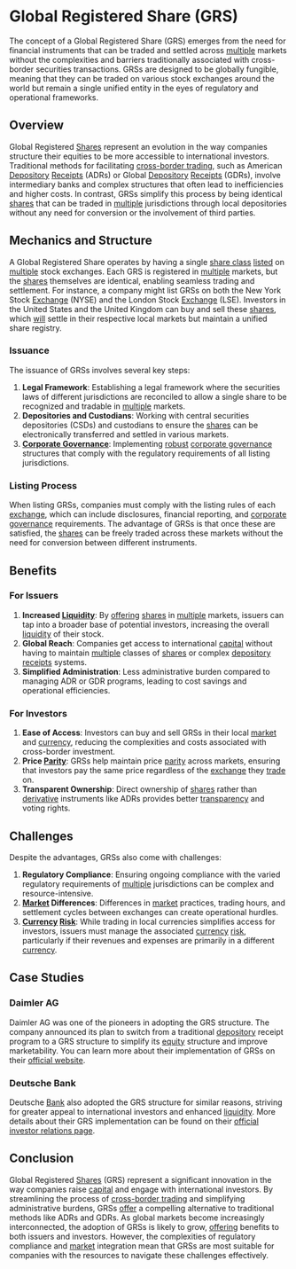 # Global Registered Share (GRS)

The concept of a Global Registered Share (GRS) emerges from the need for financial instruments that can be traded and settled across [multiple](../m/multiple.md) markets without the complexities and barriers traditionally associated with cross-border securities transactions. GRSs are designed to be globally fungible, meaning that they can be traded on various stock exchanges around the world but remain a single unified entity in the eyes of regulatory and operational frameworks.

## Overview

Global Registered [Shares](../s/shares.md) represent an evolution in the way companies structure their equities to be more accessible to international investors. Traditional methods for facilitating [cross-border trading](../c/cross-border_trading.md), such as American [Depository](../d/depository.md) [Receipts](../r/receipt.md) (ADRs) or Global [Depository](../d/depository.md) [Receipts](../r/receipt.md) (GDRs), involve intermediary banks and complex structures that often lead to inefficiencies and higher costs. In contrast, GRSs simplify this process by being identical [shares](../s/shares.md) that can be traded in [multiple](../m/multiple.md) jurisdictions through local depositories without any need for conversion or the involvement of third parties.

## Mechanics and Structure

A Global Registered Share operates by having a single [share class](../s/share_class.md) [listed](../l/listed.md) on [multiple](../m/multiple.md) stock exchanges. Each GRS is registered in [multiple](../m/multiple.md) markets, but the [shares](../s/shares.md) themselves are identical, enabling seamless trading and settlement. For instance, a company might list GRSs on both the New York Stock [Exchange](../e/exchange.md) (NYSE) and the London Stock [Exchange](../e/exchange.md) (LSE). Investors in the United States and the United Kingdom can buy and sell these [shares](../s/shares.md), which [will](../w/will.md) settle in their respective local markets but maintain a unified share registry.

### Issuance

The issuance of GRSs involves several key steps:

1. **Legal Framework**: Establishing a legal framework where the securities laws of different jurisdictions are reconciled to allow a single share to be recognized and tradable in [multiple](../m/multiple.md) markets.
2. **Depositories and Custodians**: Working with central securities depositories (CSDs) and custodians to ensure the [shares](../s/shares.md) can be electronically transferred and settled in various markets.
3. **[Corporate Governance](../c/corporate_governance.md)**: Implementing [robust](../r/robust.md) [corporate governance](../c/corporate_governance.md) structures that comply with the regulatory requirements of all listing jurisdictions.

### Listing Process

When listing GRSs, companies must comply with the listing rules of each [exchange](../e/exchange.md), which can include disclosures, financial reporting, and [corporate governance](../c/corporate_governance.md) requirements. The advantage of GRSs is that once these are satisfied, the [shares](../s/shares.md) can be freely traded across these markets without the need for conversion between different instruments.

## Benefits

### For Issuers

1. **Increased [Liquidity](../l/liquidity.md)**: By [offering](../o/offering.md) [shares](../s/shares.md) in [multiple](../m/multiple.md) markets, issuers can tap into a broader base of potential investors, increasing the overall [liquidity](../l/liquidity.md) of their stock.
2. **Global Reach**: Companies get access to international [capital](../c/capital.md) without having to maintain [multiple](../m/multiple.md) classes of [shares](../s/shares.md) or complex [depository](../d/depository.md) [receipts](../r/receipt.md) systems.
3. **Simplified Administration**: Less administrative burden compared to managing ADR or GDR programs, leading to cost savings and operational efficiencies.

### For Investors

1. **Ease of Access**: Investors can buy and sell GRSs in their local [market](../m/market.md) and [currency](../c/currency.md), reducing the complexities and costs associated with cross-border investment.
2. **Price [Parity](../p/parity.md)**: GRSs help maintain price [parity](../p/parity.md) across markets, ensuring that investors pay the same price regardless of the [exchange](../e/exchange.md) they [trade](../t/trade.md) on.
3. **Transparent Ownership**: Direct ownership of [shares](../s/shares.md) rather than [derivative](../d/derivative.md) instruments like ADRs provides better [transparency](../t/transparency.md) and voting rights.

## Challenges

Despite the advantages, GRSs also come with challenges:

1. **Regulatory Compliance**: Ensuring ongoing compliance with the varied regulatory requirements of [multiple](../m/multiple.md) jurisdictions can be complex and resource-intensive.
2. **[Market](../m/market.md) Differences**: Differences in [market](../m/market.md) practices, trading hours, and settlement cycles between exchanges can create operational hurdles.
3. **[Currency](../c/currency.md) [Risk](../r/risk.md)**: While trading in local currencies simplifies access for investors, issuers must manage the associated [currency](../c/currency.md) [risk](../r/risk.md), particularly if their revenues and expenses are primarily in a different [currency](../c/currency.md).

## Case Studies

### Daimler AG

Daimler AG was one of the pioneers in adopting the GRS structure. The company announced its plan to switch from a traditional [depository](../d/depository.md) receipt program to a GRS structure to simplify its [equity](../e/equity.md) structure and improve marketability. You can learn more about their implementation of GRSs on their [official website](https://www.daimler.com/investors/stock/share/).

### Deutsche Bank

Deutsche [Bank](../b/bank.md) also adopted the GRS structure for similar reasons, striving for greater appeal to international investors and enhanced [liquidity](../l/liquidity.md). More details about their GRS implementation can be found on their [official investor relations page](https://investor-relations.db.com/).

## Conclusion

Global Registered [Shares](../s/shares.md) (GRS) represent a significant innovation in the way companies raise [capital](../c/capital.md) and engage with international investors. By streamlining the process of [cross-border trading](../c/cross-border_trading.md) and simplifying administrative burdens, GRSs [offer](../o/offer.md) a compelling alternative to traditional methods like ADRs and GDRs. As global markets become increasingly interconnected, the adoption of GRSs is likely to grow, [offering](../o/offering.md) benefits to both issuers and investors. However, the complexities of regulatory compliance and [market](../m/market.md) integration mean that GRSs are most suitable for companies with the resources to navigate these challenges effectively.